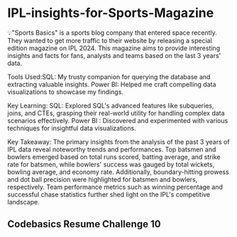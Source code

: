 # IPL-insights-for-Sports-Magazine
💡"Sports Basics" is a sports blog company that entered space recently.  They wanted to get more traffic to their website by releasing a special edition magazine on IPL 2024.  This magazine aims to provide interesting insights and facts for fans, analysts and teams based on the last 3 years' data. 

Tools Used:SQL: My trusty companion for querying the database and extracting valuable insights.
Power BI: Helped me craft compelling data visualizations to showcase my findings.

Key Learning:
SQL: Explored SQL's advanced features like subqueries, joins, and CTEs, grasping their real-world utility for handling complex data scenarios effectively.
Power BI : Discovered and experimented with various techniques for insightful data visualizations.

Key Takeaway:
The primary insights from the analysis of the past 3 years of IPL data reveal noteworthy trends and performances. Top batsmen and bowlers emerged based on total runs scored, batting average, and strike rate for batsmen, while bowlers' success was gauged by total wickets, bowling average, and economy rate. Additionally, boundary-hitting prowess and dot ball precision were highlighted for batsmen and bowlers, respectively. Team performance metrics such as winning percentage and successful chase statistics further shed light on the IPL's competitive landscape.

## Codebasics Resume Challenge 10
